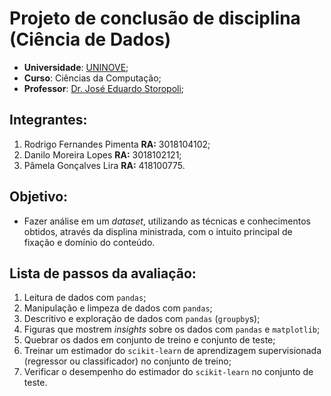 # Projeto de conclusão de disciplina (Ciência de Dados)

- **Universidade**: [UNINOVE](https://www.uninove.br);
- **Curso**: Ciências da Computação;
- **Professor**: [Dr. José Eduardo Storopoli](https://storopoli.io);

## Integrantes:

1. Rodrigo Fernandes Pimenta **RA:** 3018104102;
2. Danilo Moreira Lopes **RA:** 3018102121;
3. Pâmela Gonçalves Lira **RA:** 418100775.

## Objetivo:

- Fazer análise em um *dataset*, utilizando as técnicas e conhecimentos obtidos, através da displina ministrada, com o  intuito principal de fixação e domínio do conteúdo.

## Lista de passos da avaliação:

1. Leitura de dados com `pandas`;
2. Manipulação e limpeza de dados com `pandas`;
3. Descritivo e exploração de dados com `pandas` (`groupby`s);
4. Figuras que mostrem *insights* sobre os dados com `pandas` e `matplotlib`;
5. Quebrar os dados em conjunto de treino e conjunto de teste;
6. Treinar um estimador do `scikit-learn` de aprendizagem supervisionada (regressor ou classificador) no conjunto de treino;
7. Verificar o desempenho do estimador do `scikit-learn` no conjunto de teste.